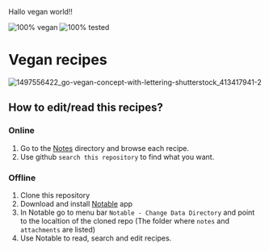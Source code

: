 Hallo vegan world!!

![100% vegan](https://img.shields.io/badge/VEGAN-100%25-green.svg)
![100% tested](https://img.shields.io/badge/ALL%20TESTED-100%25-green.svg)

# Vegan recipes

![1497556422_go-vegan-concept-with-lettering-shutterstock_413417941-2](https://user-images.githubusercontent.com/458654/36765018-0768e7ee-1c0e-11e8-90e0-526c49979740.jpg)


## How to edit/read this recipes?

### Online

1. Go to the [Notes](./notes) directory and browse each recipe.
2. Use github `search this repository` to find what you want.

### Offline

1. Clone this repository
2. Download and install [Notable](https://github.com/notable/notable) app
3. In Notable go to menu bar `Notable - Change Data Directory` and point to the localtion of the cloned repo (The folder where `notes` and `attachments` are listed)
4. Use Notable to read, search and edit recipes.
